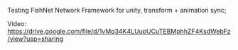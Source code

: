 Testing FishNet Network Framework for unity, transform + animation sync;

Video:
https://drive.google.com/file/d/1vMq34K4LUupUCuTEBMphhZF4KsdWebFz/view?usp=sharing
